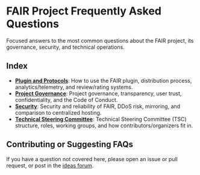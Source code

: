 # FAIR Project Frequently Asked Questions

Focused answers to the most common questions about the FAIR project, its governance, security, and technical operations.

## Index

- **[Plugin and Protocols](./plugin-protocols.md)**: How to use the FAIR plugin, distribution process, analytics/telemetry, and review/rating systems.
- **[Project Governance](./project.md)**: Project governance, transparency, user trust, confidentiality, and the Code of Conduct.
- **[Security](./security.md)**: Security and reliability of FAIR, DDoS risk, mirroring, and comparison to centralized hosting.
- **[Technical Steering Committee](./tsc.md)**: Technical Steering Committee (TSC) structure, roles, working groups, and how contributors/organizers fit in.

## Contributing or Suggesting FAQs

If you have a question not covered here, please open an issue or pull request, or post in the [ideas forum](https://github.com/orgs/fairpm/discussions/categories/ideas).

